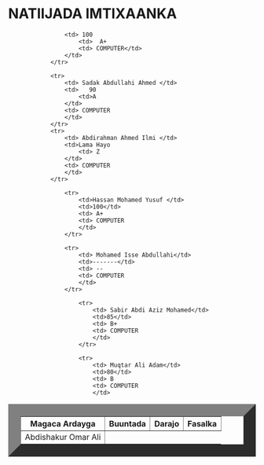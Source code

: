 
<html>
    <title> Natiijo</title>
    <head>
        <link rel="stylesheet" href="table.css"/>
        <body>  
            <h1> NATIIJADA IMTIXAANKA</h1>
            <table border="25">
                <tr>
                    <th>Magaca Ardayga </th>
                    <th>Buuntada</th>
                    <th>Darajo</th>
                    <th>Fasalka</th>
                </tr>
                <tr>
                    <td> Abdishakur Omar Ali</td>
                   
                    <td> 100 
                        <td>  A+
                        <td> COMPUTER</td>
                    </td>
                </tr>
            
                <tr>
                    <td> Sadak Abdullahi Ahmed </td>
                    <td>   90
                        <td>A  
                    </td>
                    <td> COMPUTER
                    </td>
                </tr>
                <tr>
                    <td> Abdirahman Ahmed Ilmi </td>
                    <td>Lama Hayo  
                        <td> Z
                    </td>
                    <td> COMPUTER
                    </td>
                </tr>
               
                    <tr>
                        <td>Hassan Mohamed Yusuf </td>
                        <td>100</td>
                        <td> A+
                        <td> COMPUTER
                        </td>
                    </tr>
                   
                    <tr>
                        <td> Mohamed Isse Abdullahi</td>
                        <td>-------</td>
                        <td> --
                        <td> COMPUTER
                        </td>
                    </tr>
                    
                        <tr>
                            <td> Sabir Abdi Aziz Mohamed</td>
                            <td>85</td>
                            <td> B+
                            <td> COMPUTER
                            </td>
                        </tr>
                    
                        <tr>
                            <td> Muqtar Ali Adam</td>
                            <td>80</td>
                            <td> B
                            <td> COMPUTER
                            </td>
                  
        
  
